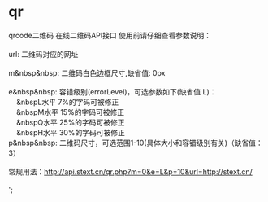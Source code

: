 # qr
qrcode二维码
在线二维码API接口
 使用前请仔细查看参数说明：<br />
    <br />
    url: 二维码对应的网址<br /><br />
    m&nbsp&nbsp: 二维码白色边框尺寸,缺省值: 0px<br /><br />
    e&nbsp&nbsp: 容错级别(errorLevel)，可选参数如下(缺省值 L)：<br />
    &nbsp;&nbsp;&nbsp;&nbsp;&nbspL水平    7%的字码可被修正<br />
    &nbsp;&nbsp;&nbsp;&nbsp;&nbspM水平    15%的字码可被修正<br />
    &nbsp;&nbsp;&nbsp;&nbsp;&nbspQ水平    25%的字码可被修正<br />
    &nbsp;&nbsp;&nbsp;&nbsp;&nbspH水平    30%的字码可被修正<br />
    p&nbsp&nbsp: 二维码尺寸，可选范围1-10(具体大小和容错级别有关)（缺省值：3）<br /><br />
    常规用法：<a href="https://api.stext.cn/qr.php?m=0&e=L&p=10&url=https://stext.cn/" target="_blank">http://api.stext.cn/qr.php?m=0&e=L&p=10&url=http://stext.cn/</a><br /><br />
    ';
